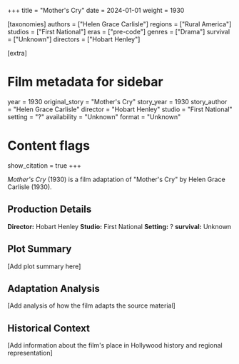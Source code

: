+++
title = "Mother's Cry"
date = 2024-01-01
weight = 1930

[taxonomies]
authors = ["Helen Grace Carlisle"]
regions = ["Rural America"]
studios = ["First National"]
eras = ["pre-code"]
genres = ["Drama"]
survival = ["Unknown"]
directors = ["Hobart Henley"]

[extra]
# Film metadata for sidebar
year = 1930
original_story = "Mother's Cry"
story_year = 1930
story_author = "Helen Grace Carlisle"
director = "Hobart Henley"
studio = "First National"
setting = "?"
availability = "Unknown"
format = "Unknown"

# Content flags
show_citation = true
+++

*Mother's Cry* (1930) is a film adaptation of "Mother's Cry" by Helen Grace Carlisle (1930).

## Production Details

**Director:** Hobart Henley
**Studio:** First National
**Setting:** ?
**survival:** Unknown

## Plot Summary

[Add plot summary here]

## Adaptation Analysis

[Add analysis of how the film adapts the source material]

## Historical Context

[Add information about the film's place in Hollywood history and regional representation]